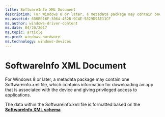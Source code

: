 ```yaml
---
title: SoftwareInfo XML Document
description: For Windows 8 or later, a metadata package may contain one Softwareinfo.xml file, which contains information for downloading an app that is associated with the device and giving privileged access to applications.
ms.assetid: 6B6BE16F-3064-452B-9C4E-5829D9AE11CF
ms.author: windows-driver-content
ms.date: 04/20/2017
ms.topic: article
ms.prod: windows-hardware
ms.technology: windows-devices
---
```


# SoftwareInfo XML Document


For Windows 8 or later, a metadata package may contain one Softwareinfo.xml file, which contains information for downloading an app that is associated with the device and giving privileged access to applications.

The data within the Softwareinfo.xml file is formatted based on the [**SoftwareInfo XML schema**](https://msdn.microsoft.com/library/windows/hardware/jj159075).

 

 





